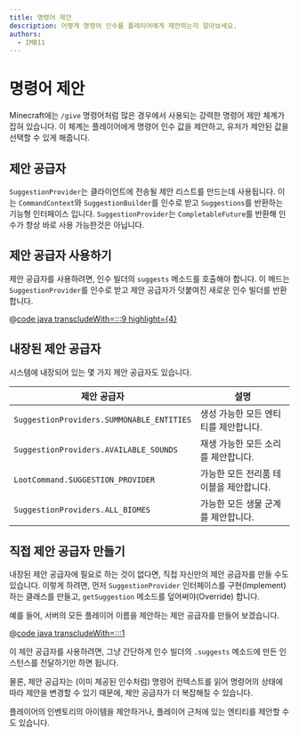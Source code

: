 ```yaml
---
title: 명령어 제안
description: 어떻게 명령어 인수를 플레이어에게 제안하는지 알아보세요.
authors:
  - IMB11
---
```


# 명령어 제안

Minecraft에는 `/give` 명령어처럼 많은 경우에서 사용되는 강력한 명령어 제안 체계가 잡혀 있습니다. 이 체계는 플레이어에게 명령어 인수 값을 제안하고, 유저가 제안된 값을 선택할 수 있게 해줍니다.

## 제안 공급자

`SuggestionProvider`는 클라이언트에 전송될 제안 리스트를 만드는데 사용됩니다. 이는 `CommandContext`와 `SuggestionBuilder`를 인수로 받고 `Suggestions`를 반환하는 기능형 인터페이스 입니다. `SuggestionProvider`는 `CompletableFuture`를 반환해 인수가 항상 바로 사용 가능한것은 아닙니다.

## 제안 공급자 사용하기

제안 공급자를 사용하려면, 인수 빌더의 `suggests` 메소드를 호출해야 합니다. 이 메드는 `SuggestionProvider`를 인수로 받고 제안 공급자가 덧붙여진 새로운 인수 빌더를 반환합니다.

@[code java transcludeWith=:::9 highlight={4}](@/reference/latest/src/main/java/com/example/docs/command/FabricDocsReferenceCommands.java)

## 내장된 제안 공급자

시스템에 내장되어 있는 몇 가지 제안 공급자도 있습니다.

| 제안 공급자                                    | 설명                     |
| ----------------------------------------- | ---------------------- |
| `SuggestionProviders.SUMMONABLE_ENTITIES` | 생성 가능한 모든 엔티티를 제안합니다.  |
| `SuggestionProviders.AVAILABLE_SOUNDS`    | 재생 가능한 모든 소리를 제안합니다.   |
| `LootCommand.SUGGESTION_PROVIDER`         | 가능한 모든 전리품 테이블을 제안합니다. |
| `SuggestionProviders.ALL_BIOMES`          | 가능한 모든 생물 군계를 제안합니다.   |

## 직접 제안 공급자 만들기

내장된 제안 공급자에 필요로 하는 것이 없다면, 직접 자신만의 제안 공급자를 만들 수도 있습니다. 이렇게 하려면, 먼저 `SuggestionProvider` 인터페이스를 구현(Implement)하는 클래스를 만들고, `getSuggestion` 메소드를 덮어써야(Override) 합니다.

예를 들어, 서버의 모든 플레이어 이름을 제안하는 제안 공급자를 만들어 보겠습니다.

@[code java transcludeWith=:::1](@/reference/latest/src/main/java/com/example/docs/command/PlayerSuggestionProvider.java)

이 제안 공급자를 사용하려면, 그냥 간단하게 인수 빌더의 `.suggests` 메소드에 만든 인스턴스를 전달하기만 하면 됩니다.

물론, 제안 공급자는 (이미 제공된 인수처럼) 명령어 컨텍스트를 읽어 명령어의 상태에 따라 제안을 변경할 수 있기 때문에, 제안 공급자가 더 복잡해질 수 있습니다.

플레이어의 인벤토리의 아이템을 제안하거나, 플레이어 근처에 있는 엔티티를 제안할 수도 있습니다.
